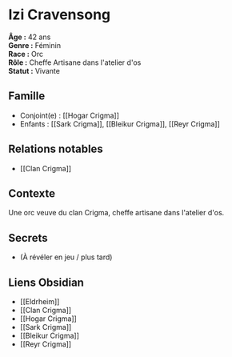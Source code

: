 # Izi Cravensong

**Âge :** 42 ans  
**Genre :** Féminin  
**Race :** Orc  
**Rôle :** Cheffe Artisane dans l'atelier d'os  
**Statut :** Vivante

## Famille
- Conjoint(e) : [[Hogar Crigma]]
- Enfants : [[Sark Crigma]], [[Bleikur Crigma]], [[Reyr Crigma]]

## Relations notables
- [[Clan Crigma]]

## Contexte
Une orc veuve du clan Crigma, cheffe artisane dans l'atelier d'os.

## Secrets
- (À révéler en jeu / plus tard)

## Liens Obsidian
- [[Eldrheim]]
- [[Clan Crigma]]
- [[Hogar Crigma]]
- [[Sark Crigma]]
- [[Bleikur Crigma]]
- [[Reyr Crigma]]
